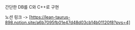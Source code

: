 간단한 DB를 C와 C++로 구현

노션 링크 -> [https://lean-taurus-898.notion.site/a6b7095fb01e47d48d03cb14b01120f8?pvs=4]
